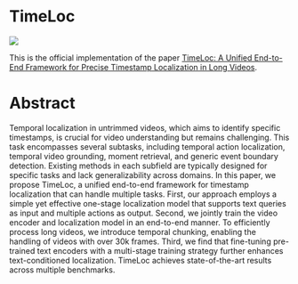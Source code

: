 # TimeLoc

<p align="left">
<a href="https://arxiv.org/abs/2503.06526" alt="arXiv">
    <img src="https://img.shields.io/badge/arXiv-2503.06526-b31b1b.svg?style=flat" /></a>
</p>

This is the official implementation of the paper [TimeLoc: A Unified End-to-End Framework for Precise Timestamp Localization in Long Videos](https://arxiv.org/abs/2503.06526).

# Abstract

Temporal localization in untrimmed videos, which aims to identify specific timestamps, is crucial for video understanding but remains challenging. This task encompasses several subtasks, including temporal action localization, temporal video grounding, moment retrieval, and generic event boundary detection. Existing methods in each subfield are typically designed for specific tasks and lack generalizability across domains. In this paper, we propose TimeLoc, a unified end-to-end framework for timestamp localization that can handle multiple tasks. First, our approach employs a simple yet effective one-stage localization model that supports text queries as input and multiple actions as output. Second, we jointly train the video encoder and localization model in an end-to-end manner. To efficiently process long videos, we introduce temporal chunking, enabling the handling of videos with over 30k frames. Third, we find that fine-tuning pre-trained text encoders with a multi-stage training strategy further enhances text-conditioned localization. TimeLoc achieves state-of-the-art results across multiple benchmarks.

